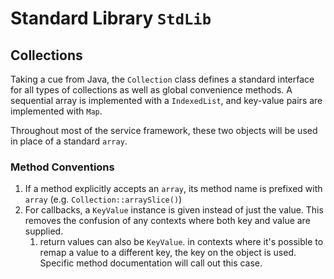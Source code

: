 # Standard Library `StdLib`



## Collections

Taking a cue from Java, the `Collection` class defines a standard interface for all types of collections as well as global convenience methods. A sequential array is implemented with a `IndexedList`, and key-value pairs are implemented with `Map`.

Throughout most of the service framework, these two objects will be used in place of a standard `array`.

### Method Conventions

1. If a method explicitly accepts an `array`, its method name is prefixed with `array` (e.g. `Collection::arraySlice()`)
2. For callbacks, a `KeyValue` instance is given instead of just the value. This removes the confusion of any contexts where both key and value are supplied.
    1. return values can also be `KeyValue`. in contexts where it's possible to remap a value to a different key, the key on the object is used. Specific method documentation will call out this case.
